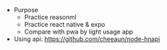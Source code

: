 - Purpose
  - Practice reasonml
  - Practice react native & expo
  - Compare with pwa by light usage app
- Using api: https://github.com/cheeaun/node-hnapi
